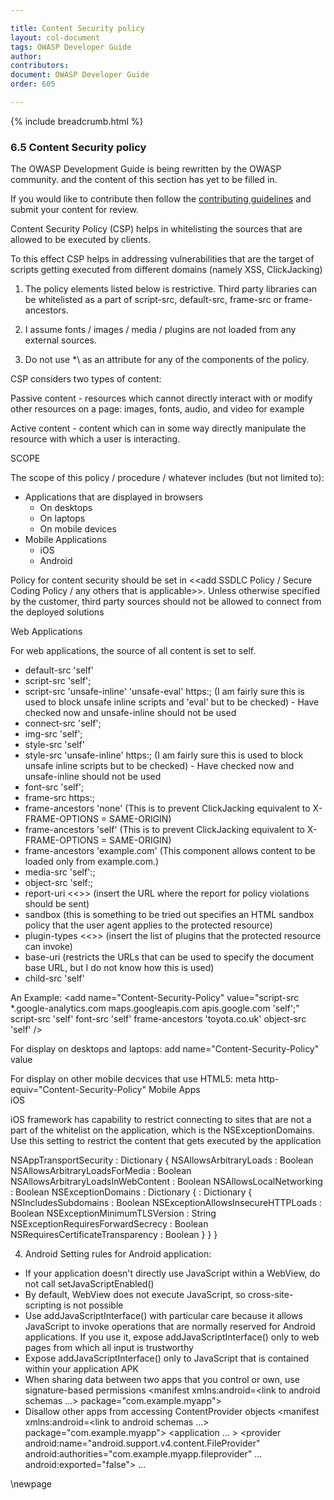 ```yaml
---

title: Content Security policy
layout: col-document
tags: OWASP Developer Guide
author:
contributors:
document: OWASP Developer Guide
order: 605

---
```


{% include breadcrumb.html %}
### 6.5 Content Security policy

The OWASP Development Guide is being rewritten by the OWASP community.
and the content of this section has yet to be filled in.

If you would like to contribute then follow the 
[contributing guidelines](https://github.com/OWASP/www-project-developer-guide/blob/main/CONTRIBUTING.md)
and submit your content for review.


Content Security Policy (CSP) helps in whitelisting the sources that are allowed to be executed by clients.

To this effect CSP helps in addressing vulnerabilities that are the target of scripts getting executed from different domains (namely XSS, ClickJacking)  

1.	The policy elements listed below is restrictive. Third party libraries can be whitelisted as a part of script-src, default-src, frame-src or frame-ancestors.

2.	I assume fonts / images / media / plugins are not loaded from any external sources. 

3.	Do not use \*\ as an attribute for any of the components of the policy.

CSP considers two types of content:

Passive content - resources which cannot directly interact with or modify other resources on a page: images, fonts, audio, and video for example

Active content - content which can in some way directly manipulate the resource with which a user is interacting.

SCOPE

The scope of this policy / procedure / whatever includes (but not limited to):

-	Applications that are displayed in browsers
    - On desktops
    - On laptops
    - On mobile devices
-	Mobile Applications
    - iOS
    - Android


Policy for content security should be set in <<add SSDLC Policy / Secure Coding Policy / any others that is applicable>>. Unless otherwise specified  by the customer, third party sources should not be allowed to connect from the deployed solutions

Web Applications

For web applications, the source of all content is set to self.
-	default-src 'self'
-	script-src 'self';
-	script-src 'unsafe-inline' 'unsafe-eval' https:; (I am fairly sure this is used to block unsafe inline scripts and 'eval' but to be checked) - Have checked now and unsafe-inline should not be used
-	connect-src 'self';
-	img-src 'self';
-	style-src 'self'
-	style-src 'unsafe-inline' https:; (I am fairly sure this is used to block unsafe inline scripts but to be checked) - Have checked now and unsafe-inline should not be used
-	font-src 'self';
-	frame-src https:;
-	frame-ancestors 'none' (This is to prevent ClickJacking equivalent to X-FRAME-OPTIONS = SAME-ORIGIN)
-	frame-ancestors 'self' (This is to prevent ClickJacking equivalent to X-FRAME-OPTIONS = SAME-ORIGIN)
-	frame-ancestors 'example.com' (This component allows content to be loaded only from example.com.)
-	media-src 'self':;
-	object-src 'self:;
-	report-uri <<>> (insert the URL where the report for policy violations should be sent)
-	sandbox (this is something to be tried out specifies an HTML sandbox policy that the user agent applies to the protected resource)
-	plugin-types <<>> (insert the list of plugins that the protected resource can invoke)
-	base-uri (restricts the URLs that can be used to specify the document base URL, but I do not know how this is used)
-	child-src 'self'

An Example:
<add name="Content-Security-Policy" value="script-src *.google-analytics.com maps.googleapis.com apis.google.com 'self';" script-src 'self' font-src 'self' frame-ancestors 'toyota.co.uk' object-src 'self' />

For display on desktops and laptops:
add name="Content-Security-Policy" value

For display on other mobile decvices that use HTML5:
meta http-equiv="Content-Security-Policy"
Mobile Apps	 
iOS

iOS framework has capability to restrict connecting to sites that are not a part of the whitelist on the application, which is the NSExceptionDomains. Use this setting to restrict the content that gets executed by the application

NSAppTransportSecurity : Dictionary {
    NSAllowsArbitraryLoads : Boolean
    NSAllowsArbitraryLoadsForMedia : Boolean
    NSAllowsArbitraryLoadsInWebContent : Boolean
    NSAllowsLocalNetworking : Boolean
    NSExceptionDomains : Dictionary {
        <domain-name-string> : Dictionary {
            NSIncludesSubdomains : Boolean
            NSExceptionAllowsInsecureHTTPLoads : Boolean
            NSExceptionMinimumTLSVersion : String
            NSExceptionRequiresForwardSecrecy : Boolean   
            NSRequiresCertificateTransparency : Boolean
        }
    }
}

4.	Android
Setting rules for Android application:
-	If your application doesn't directly use JavaScript within a WebView, do not call setJavaScriptEnabled()
-	By default, WebView does not execute JavaScript, so cross-site-scripting is not possible
-	Use addJavaScriptInterface() with particular care because it allows JavaScript to invoke operations that are normally reserved for Android applications. If you use it, expose addJavaScriptInterface() only to web pages from which all input is trustworthy
-	Expose addJavaScriptInterface() only to JavaScript that is contained within your application APK
-	When sharing data between two apps that you control or own, use signature-based permissions
<manifest xmlns:android=<link to android schemas ...>
    package="com.example.myapp">
    <permission android:name="my_custom_permission_name"
                android:protectionLevel="signature" />
-	Disallow other apps from accessing ContentProvider objects
<manifest xmlns:android=<link to android schemas ...>
    package="com.example.myapp">
    <application ... >
        <provider
            android:name="android.support.v4.content.FileProvider"
            android:authorities="com.example.myapp.fileprovider"
            ...
            android:exported="false">
            <!-- Place child elements of <provider> here. -->
        </provider>
        ...
    </application>
</manifest>

\newpage
